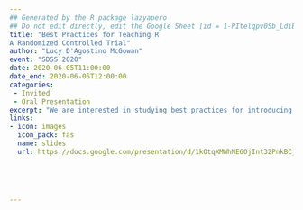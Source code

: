 ```yaml
---
## Generated by the R package lazyapero
## Do not edit directly, edit the Google Sheet [id = 1-PItelqpv0Sb_LdiEDqb8O3D_Roii5nVTL07IRVbRtA]
title: "Best Practices for Teaching R 
A Randomized Controlled Trial"
author: "Lucy D'Agostino McGowan"
event: "SDSS 2020"
date: 2020-06-05T11:00:00
date_end: 2020-06-05T12:00:00
categories:
 - Invited
 - Oral Presentation
excerpt: "We are interested in studying best practices for introducing students in statistics or data science to the programming language R. The “tidyverse” is a suite of R packages created to help with common statistics and data science tasks that follow a consistent philosophy. We have created two sets of online learning modules, one that introduces tidyverse concepts first and then dives into idiosyncrasies of R as a programming language, the second that takes a more traditional approach, first introducing R broadly and then following with an introduction to a particular suite of packages, the tidyverse. We have created a randomized study to examine whether the order certain concepts are introduced impacts whether learning objectives are met and/or how engaged students are with the material. This talk will focus on the mechanics of this study: how it was designed, how we enrolled participants, and how we evaluated outcomes."
links:
- icon: images
  icon_pack: fas
  name: slides
  url: https://docs.google.com/presentation/d/1kOtqXMWhNE6OjInt32PnkBC_j_GfVQ-rJKzFxOn29yM/edit?usp=sharing





---
```

